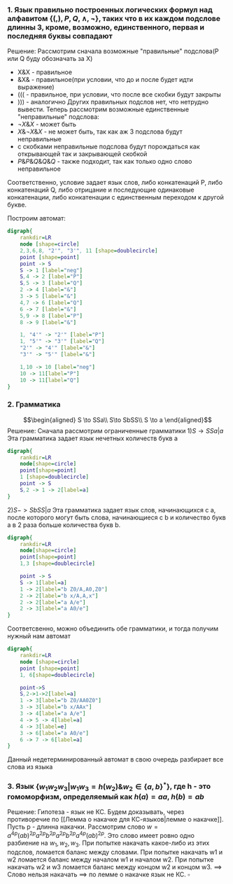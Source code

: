 ### 1. Язык правильно построенных логических формул над алфавитом $\{(,),P, Q, \land, \neg\}$, таких что в их каждом подслове длинны 3, кроме, возможно, единственного, первая и последняя буквы совпадают
Решение:
Рассмотрим сначала возможные "правильные" подслова(P или Q буду обозначать за X)
+ X&X - правильное
+ &X& - правильное(при условии, что до и после будет идти выражение)
+ ((( - правильное, при условии, что после все скобки будут закрыты
+ ))) - аналогично
Других правильных подслов нет, что нетрудно вывести.
Теперь рассмотрим возможные единственные "неправильные" подслова:
+ $\neg X\&X$ - может быть
+ $X\&\neg X\&X$ - не может быть, так как аж 3 подслова будут неправильные
+ с скобками неправильные подслова будут порождаться как открывающей так и закрывающей скобкой
+ $P\&P\&Q\&Q\&Q$ - также подходит, так как только одно слово неправильное

Соответственно, условие задает язык слов, либо конкатенаций P, либо конкатенаций Q, либо отрицание и последующие одинаковые конкатенации, либо конкатенации с единственным переходом к другой букве.

Построим автомат:

```dot
digraph{
	rankdir=LR
	node [shape=circle]
	2,3,6,8, "2'", "3'", 11 [shape=doublecircle]
	point [shape=point]
	point -> S
	S -> 1 [label="neg"]
	S,4 -> 2 [label="P"]
	S,5 -> 3 [label="Q"]
	2 -> 4 [label="&"]
	3 -> 5 [label="&"]
	4,7 -> 6 [label="Q"]
	6 -> 7 [label="&"]
	5,9 -> 8 [label="P"]
	8 -> 9 [label="&"]

	1, "4'" -> "2'" [label="P"]
	1, "5'" -> "3'" [label="Q"]
	"2'" -> "4'" [label="&"]
	"3'" -> "5'" [label="&"]

	1,10 -> 10 [label="neg"]
	10 -> 11[label="P"]
	10 -> 11[label="Q"]
}
```
### 2. Грамматика 
$$\begin{aligned}
S \to SSa\\
S\to SbSS\\
S \to a
\end{aligned}$$
Решение:
Сначала рассмотрим ограниченные грамматики
1)$S \to SSa|a$
Эта грамматика задает язык нечетных количеств букв а
```dot
digraph{
	rankdir=LR
	node[shape=circle]
	point[shape=point]
	1 [shape=doublecircle]
	point -> S
	S,2 -> 1 -> 2[label=a]
}
```

2)$S->SbSS|a$
Эта грамматика задает язык слов, начинающихся с a, после которого могут быть слова, начинающиеся с b и количество букв a в 2 раза больше количества букв b.
```dot
digraph{
	rankdir=LR
	node[shape=circle]
	point[shape=point]
	1,3 [shape=doublecircle]

	point -> S
	S -> 1[label=a]
	1 -> 2[label="b Z0/A,A0,Z0"]
	2 -> 2[label="b x/A,A,x"]
	2 -> 2[label="a A/e"]
	2 -> 3[label="a A0/e"]
}
```

Cоответсвенно, можно объединить обе грамматики, и тогда получим нужный нам автомат
```dot
digraph{
	rankdir=LR
	node [shape=circle]
	point [shape=point]
	1, 6[shape=doublecircle]

	point->S
	S,2->1->2[label=a]
	1 -> 3[label="b Z0/AA0Z0"]
	3 -> 3[label="b x/AAx"]
	3 -> 4[label="a A/e"]
	4 -> 5 -> 4[label=a]
	4 -> 3[label=e]
	3 -> 6[label="a A0/e"]
	6 -> 7 -> 6[label=a]
}
```

Данный недетерминированный автомат в свою очередь разбирает все слова из языка
### 3. Язык $\{w_1 w_2 w_3 | w_1 w_3 = h(w_2) \& w_2 \in \{a,b\}^*\}$, где h - это гомоморфизм, определяемый как $h(a) = aa$, $h(b)=ab$
Решение:
Гипотеза - язык не КС. Будем доказывать, через противоречие по [[Лемма о накачке для КС-языков|лемме о накачке]].
Пусть p - длинна накачки.
Рассмотрим слово $w=a^{4p}(ab)^{2p}a^{2p}b^{2p}a^{2p}b^{2p}a^{4p}(ab)^{2p}$. Это слово имеет ровно одно разбиение на $w_1, w_2, w_3$.
При попытке накачать какое-либо из этих подслов, ломается баланс между словами.
При попытке накачать w1 и w2 ломается баланс между началом w1 и началом w2. При попытке накачать w2 и w3 ломается баланс между концом w2 и концом w3. $\implies$ Слово нельзя накачать $\implies$ по лемме о накачке язык не КС. $\square$ 
